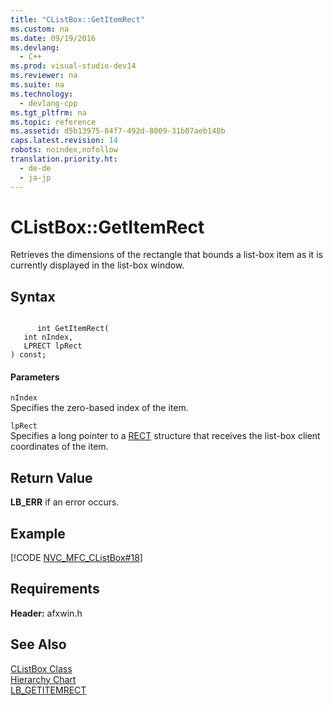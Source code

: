 ```yaml
---
title: "CListBox::GetItemRect"
ms.custom: na
ms.date: 09/19/2016
ms.devlang: 
  - C++
ms.prod: visual-studio-dev14
ms.reviewer: na
ms.suite: na
ms.technology: 
  - devlang-cpp
ms.tgt_pltfrm: na
ms.topic: reference
ms.assetid: d5b13975-84f7-492d-8009-31b07aeb148b
caps.latest.revision: 14
robots: noindex,nofollow
translation.priority.ht: 
  - de-de
  - ja-jp
---
```

# CListBox::GetItemRect
Retrieves the dimensions of the rectangle that bounds a list-box item as it is currently displayed in the list-box window.  
  
## Syntax  
  
```  
  
      int GetItemRect(  
   int nIndex,  
   LPRECT lpRect   
) const;  
```  
  
#### Parameters  
 `nIndex`  
 Specifies the zero-based index of the item.  
  
 `lpRect`  
 Specifies a long pointer to a [RECT](../vs140/RECT-Structure.md) structure that receives the list-box client coordinates of the item.  
  
## Return Value  
 **LB_ERR** if an error occurs.  
  
## Example  
 [!CODE [NVC_MFC_CListBox#18](../CodeSnippet/VS_Snippets_Cpp/NVC_MFC_CListBox#18)]  
  
## Requirements  
 **Header:** afxwin.h  
  
## See Also  
 [CListBox Class](../vs140/CListBox-Class.md)   
 [Hierarchy Chart](../vs140/Hierarchy-Chart.md)   
 [LB_GETITEMRECT](http://msdn.microsoft.com/library/windows/desktop/bb775206)